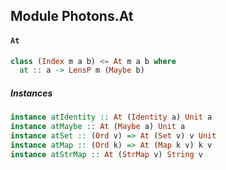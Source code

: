 ## Module Photons.At

#### `At`

``` purescript
class (Index m a b) <= At m a b where
  at :: a -> LensP m (Maybe b)
```

##### Instances
``` purescript
instance atIdentity :: At (Identity a) Unit a
instance atMaybe :: At (Maybe a) Unit a
instance atSet :: (Ord v) => At (Set v) v Unit
instance atMap :: (Ord k) => At (Map k v) k v
instance atStrMap :: At (StrMap v) String v
```


